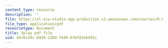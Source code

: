 ```yaml
---
content_type: resource
description: ''
file: https://ol-ocw-studio-app-production.s3.amazonaws.com/courses/6-006-introduction-to-algorithms-spring-2020/d4c6cd4cb920228df44967bf82eb501c_ZLdooNwP7Pw.pdf
file_type: application/pdf
resourcetype: Document
title: 3play pdf file
uid: d4c6cd4c-b920-228d-f449-67bf82eb501c
---
```

